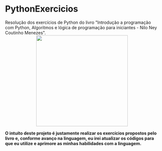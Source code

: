 <h1> PythonExercicios </h1>
Resolução dos exercícios de Python do livro "Introdução a programação com Python, Algoritmos e lógica de programação para iniciantes - Nilo Ney Coutinho Menezes".


<div align="center">
<img src="https://user-images.githubusercontent.com/44137159/180644231-7a27a487-0874-4085-b8cf-6960562321ef.jpg" width="300px" />
</div>

<p color="blue"><b>O intuíto deste projeto é justamente realizar os exercícios propostos pelo livro e, conforme avanço na linguagem, eu irei atualizar os códigos para que
eu utilize e aprimore as minhas habilidades com a linguagem.
</b></p>
